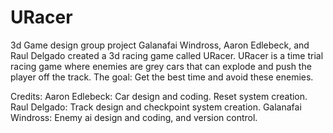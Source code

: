 # URacer
3d Game design group project
Galanafai Windross, Aaron Edlebeck, and Raul Delgado created a 3d racing game called URacer.
URacer is a time trial racing game where enemies are grey cars that can explode and push the player off the track.
The goal: Get the best time and avoid these enemies.

Credits:
Aaron Edlebeck: Car design and coding. Reset system creation.
Raul Delgado: Track design and checkpoint system creation.
Galanafai Windross: Enemy ai design and coding, and version control.
 

